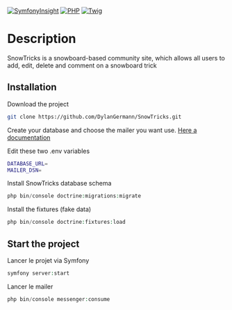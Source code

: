 [![SymfonyInsight](https://insight.symfony.com/projects/a71d865f-dbc8-45d6-bfe8-791a924875ed/big.svg)](https://insight.symfony.com/projects/a71d865f-dbc8-45d6-bfe8-791a924875ed)
[![PHP](https://img.shields.io/badge/PHP%20version-%3E%3D%208-blue)](https://www.php.net/releases/8.0/en.php)
[![Twig](https://img.shields.io/badge/Twig-3.4.2-green)](https://twig.symfony.com/)

# Description

SnowTricks is a snowboard-based community site, which allows all users to add, edit, delete and comment on a snowboard trick

## Installation

Download the project

```bash
git clone https://github.com/DylanGermann/SnowTricks.git
```
Create your database and choose the mailer you want use. [Here a documentation](https://symfony.com/doc/current/mailer.html)

Edit these two .env variables 
```bash
DATABASE_URL=
MAILER_DSN=
```
Install SnowTricks database schema
```php
php bin/console doctrine:migrations:migrate 
```
Install the fixtures (fake data)
```php
php bin/console doctrine:fixtures:load
```

## Start the project
Lancer le projet via Symfony
```php
symfony server:start
```
Lancer le mailer 
```php
php bin/console messenger:consume
```

